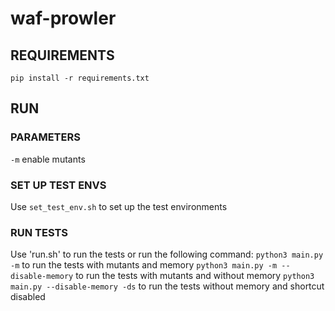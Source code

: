 # waf-prowler
## REQUIREMENTS
`pip install -r requirements.txt`
## RUN 
### PARAMETERS
`-m` enable mutants
### SET UP TEST ENVS
Use `set_test_env.sh` to set up the test environments
### RUN TESTS
Use 'run.sh' to run the tests or run the following command:
`python3 main.py -m` to run the tests with mutants and memory
`python3 main.py -m --disable-memory` to run the tests with mutants and without memory
`python3 main.py --disable-memory -ds` to run the tests without memory and shortcut disabled


